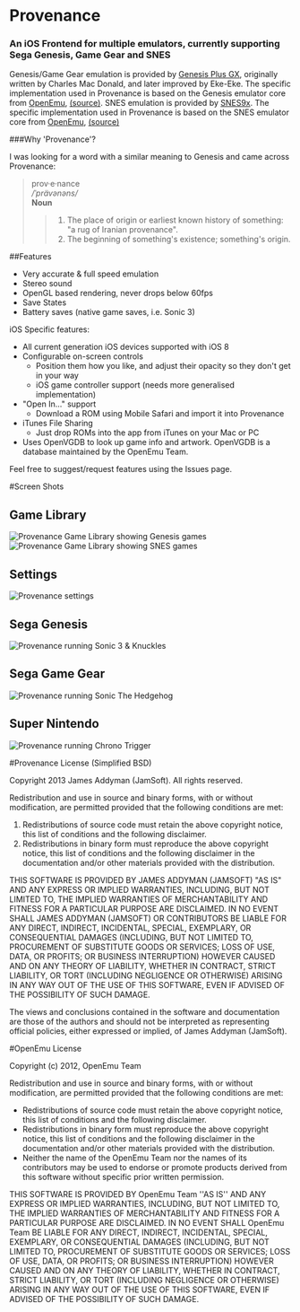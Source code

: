 # Provenance
### An iOS Frontend for multiple emulators, currently supporting Sega Genesis, Game Gear and SNES

Genesis/Game Gear emulation is provided by [Genesis Plus GX](http://code.google.com/p/genplus-gx/), originally written by Charles Mac Donald, and later improved by Eke-Eke. The specific implementation used in Provenance is based on the Genesis emulator core from [OpenEmu](http://openemu.org), [(source)](http://github.com/OpenEmu).
SNES emulation is provided by [SNES9x](http://www.snes9x.com). The specific implementation used in Provenance is based on the SNES emulator core from [OpenEmu](http://openemu.org), [(source)](http://github.com/OpenEmu) 

###Why 'Provenance'?

I was looking for a word with a similar meaning to Genesis and came across Provenance:

> prov·e·nance  
> */ˈprävənəns/*  
> **Noun**  
> > 1. The place of origin or earliest known history of something: "a rug of Iranian provenance".  
> > 2. The beginning of something's existence; something's origin.

##Features

- Very accurate & full speed emulation
- Stereo sound
- OpenGL based rendering, never drops below 60fps
- Save States
- Battery saves (native game saves, i.e. Sonic 3)

iOS Specific features:

- All current generation iOS devices supported with iOS 8
- Configurable on-screen controls
    - Position them how you like, and adjust their opacity so they don't get in your way
    - iOS game controller support (needs more generalised implementation)
- "Open In..." support
    - Download a ROM using Mobile Safari and import it into Provenance
- iTunes File Sharing
    - Just drop ROMs into the app from iTunes on your Mac or PC
- Uses OpenVGDB to look up game info and artwork. OpenVGDB is a database maintained by the OpenEmu Team.

Feel free to suggest/request features using the Issues page.

#Screen Shots

Game Library
------------
![Provenance Game Library showing Genesis games](http://jamesaddyman.com/provenance/screenshots/provenance1.png)  ![Provenance Game Library showing SNES games](http://jamesaddyman.com/provenance/screenshots/provenance2.png)  

Settings
--------
![Provenance settings](http://jamesaddyman.com/provenance/screenshots/provenance5.png)  

Sega Genesis
------------
![Provenance running Sonic 3 & Knuckles](http://jamesaddyman.com/provenance/screenshots/provenance3.png)  

Sega Game Gear
--------------
![Provenance running Sonic The Hedgehog](http://jamesaddyman.com/provenance/screenshots/provenance6.png)  

Super Nintendo
--------------
![Provenance running Chrono Trigger](http://jamesaddyman.com/provenance/screenshots/provenance4.png)  

#Provenance License (Simplified BSD)

Copyright 2013 James Addyman (JamSoft). All rights reserved.

Redistribution and use in source and binary forms, with or without modification, are
permitted provided that the following conditions are met:

1. Redistributions of source code must retain the above copyright notice, this list of conditions and the following disclaimer.
2. Redistributions in binary form must reproduce the above copyright notice, this list of conditions and the following disclaimer in the documentation and/or other materials provided with the distribution.

THIS SOFTWARE IS PROVIDED BY JAMES ADDYMAN (JAMSOFT) "AS IS" AND ANY EXPRESS OR IMPLIED
WARRANTIES, INCLUDING, BUT NOT LIMITED TO, THE IMPLIED WARRANTIES OF MERCHANTABILITY AND
FITNESS FOR A PARTICULAR PURPOSE ARE DISCLAIMED. IN NO EVENT SHALL JAMES ADDYMAN (JAMSOFT) OR
CONTRIBUTORS BE LIABLE FOR ANY DIRECT, INDIRECT, INCIDENTAL, SPECIAL, EXEMPLARY, OR
CONSEQUENTIAL DAMAGES (INCLUDING, BUT NOT LIMITED TO, PROCUREMENT OF SUBSTITUTE GOODS OR
SERVICES; LOSS OF USE, DATA, OR PROFITS; OR BUSINESS INTERRUPTION) HOWEVER CAUSED AND ON
ANY THEORY OF LIABILITY, WHETHER IN CONTRACT, STRICT LIABILITY, OR TORT (INCLUDING
NEGLIGENCE OR OTHERWISE) ARISING IN ANY WAY OUT OF THE USE OF THIS SOFTWARE, EVEN IF
ADVISED OF THE POSSIBILITY OF SUCH DAMAGE.

The views and conclusions contained in the software and documentation are those of the
authors and should not be interpreted as representing official policies, either expressed
or implied, of James Addyman (JamSoft).

#OpenEmu License

Copyright (c) 2012, OpenEmu Team

Redistribution and use in source and binary forms, with or without
modification, are permitted provided that the following conditions are met:

- Redistributions of source code must retain the above copyright notice, this list of conditions and the following disclaimer.
- Redistributions in binary form must reproduce the above copyright notice, this list of conditions and the following disclaimer in the documentation and/or other materials provided with the distribution.
- Neither the name of the OpenEmu Team nor the names of its contributors may be used to endorse or promote products derived from this software without specific prior written permission.

THIS SOFTWARE IS PROVIDED BY OpenEmu Team ''AS IS'' AND ANY
EXPRESS OR IMPLIED WARRANTIES, INCLUDING, BUT NOT LIMITED TO, THE IMPLIED
WARRANTIES OF MERCHANTABILITY AND FITNESS FOR A PARTICULAR PURPOSE ARE
DISCLAIMED. IN NO EVENT SHALL OpenEmu Team BE LIABLE FOR ANY
DIRECT, INDIRECT, INCIDENTAL, SPECIAL, EXEMPLARY, OR CONSEQUENTIAL DAMAGES
(INCLUDING, BUT NOT LIMITED TO, PROCUREMENT OF SUBSTITUTE GOODS OR SERVICES;
LOSS OF USE, DATA, OR PROFITS; OR BUSINESS INTERRUPTION) HOWEVER CAUSED AND
ON ANY THEORY OF LIABILITY, WHETHER IN CONTRACT, STRICT LIABILITY, OR TORT
(INCLUDING NEGLIGENCE OR OTHERWISE) ARISING IN ANY WAY OUT OF THE USE OF THIS
SOFTWARE, EVEN IF ADVISED OF THE POSSIBILITY OF SUCH DAMAGE.
